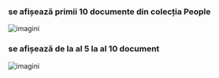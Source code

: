 ### se afișează primii 10 documente din colecția People

![imagini](https://github.com/Nicolae7779/MongoDB-Atlas-Database/blob/main/Diferite%20comenzi%20%C3%AEn%20CMD/imagini/limit.png)

### se afișează de la al 5 la al 10 document

![imagini](https://github.com/Nicolae7779/MongoDB-Atlas-Database/blob/main/Diferite%20comenzi%20%C3%AEn%20CMD/imagini/Skip%20and%20limit.png)
